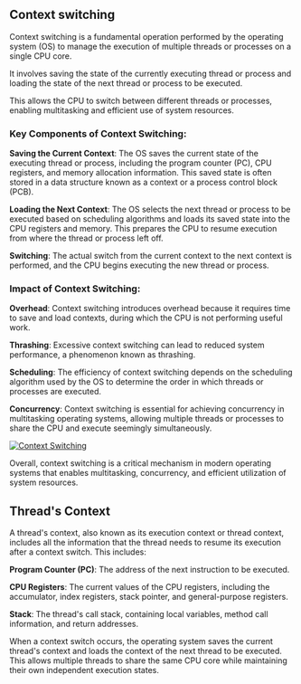 ## Context switching
Context switching is a fundamental operation performed by the operating system (OS) to manage the execution of multiple threads or processes on a single CPU core.

It involves saving the state of the currently executing thread or process and loading the state of the next thread or process to be executed.

This allows the CPU to switch between different threads or processes, enabling multitasking and efficient use of system resources.

### Key Components of Context Switching:

**Saving the Current Context**: The OS saves the current state of the executing thread or process, including the program counter (PC), CPU registers, and memory allocation information. This saved state is often stored in a data structure known as a context or a process control block (PCB).

**Loading the Next Context**: The OS selects the next thread or process to be executed based on scheduling algorithms and loads its saved state into the CPU registers and memory. This prepares the CPU to resume execution from where the thread or process left off.

**Switching**: The actual switch from the current context to the next context is performed, and the CPU begins executing the new thread or process.

### Impact of Context Switching:

**Overhead**: Context switching introduces overhead because it requires time to save and load contexts, during which the CPU is not performing useful work.

**Thrashing**: Excessive context switching can lead to reduced system performance, a phenomenon known as thrashing.

**Scheduling**: The efficiency of context switching depends on the scheduling algorithm used by the OS to determine the order in which threads or processes are executed.

**Concurrency**: Context switching is essential for achieving concurrency in multitasking operating systems, allowing multiple threads or processes to share the CPU and execute seemingly simultaneously.

[![Context Switching](https://static.javatpoint.com/operating-system/images/what-is-the-context-switching-in-the-operating-system.png "Context Switching")](https://www.javatpoint.com/what-is-the-context-switching-in-the-operating-system "Context Switching")

Overall, context switching is a critical mechanism in modern operating systems that enables multitasking, concurrency, and efficient utilization of system resources.

## Thread's Context
A thread's context, also known as its execution context or thread context, includes all the information that the thread needs to resume its execution after a context switch. This includes:

**Program Counter (PC)**: The address of the next instruction to be executed.

**CPU Registers**: The current values of the CPU registers, including the accumulator, index registers, stack pointer, and general-purpose registers.

**Stack**: The thread's call stack, containing local variables, method call information, and return addresses.

When a context switch occurs, the operating system saves the current thread's context and loads the context of the next thread to be executed. This allows multiple threads to share the same CPU core while maintaining their own independent execution states.